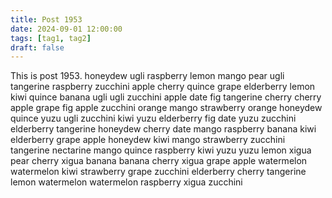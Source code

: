 ```yaml
---
title: Post 1953
date: 2024-09-01 12:00:00
tags: [tag1, tag2]
draft: false
---
```

This is post 1953.
honeydew
ugli
raspberry
lemon
mango
pear
ugli
tangerine
raspberry
zucchini
apple
cherry
quince
grape
elderberry
lemon
kiwi
quince
banana
ugli
ugli
zucchini
apple
date
fig
tangerine
cherry
cherry
apple
grape
fig
apple
zucchini
orange
mango
strawberry
orange
honeydew
quince
yuzu
ugli
zucchini
kiwi
yuzu
elderberry
fig
date
yuzu
zucchini
elderberry
tangerine
honeydew
cherry
date
mango
raspberry
banana
kiwi
elderberry
grape
apple
honeydew
kiwi
mango
strawberry
zucchini
tangerine
nectarine
mango
quince
raspberry
kiwi
yuzu
yuzu
lemon
xigua
pear
cherry
xigua
banana
banana
cherry
xigua
grape
apple
watermelon
watermelon
kiwi
strawberry
grape
zucchini
elderberry
cherry
tangerine
lemon
watermelon
watermelon
raspberry
xigua
zucchini
